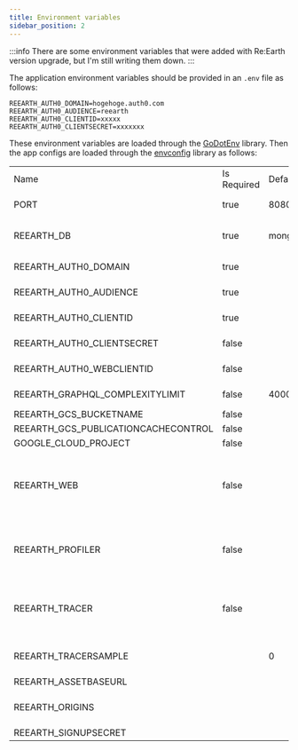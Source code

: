 ```yaml
---
title: Environment variables
sidebar_position: 2
---
```


:::info
There are some environment variables that were added with Re:Earth version upgrade, but I'm still writing them down.
:::

The application environment variables should be provided in an `.env` file as follows:

```plain title=".env"
REEARTH_AUTH0_DOMAIN=hogehoge.auth0.com
REEARTH_AUTH0_AUDIENCE=reearth
REEARTH_AUTH0_CLIENTID=xxxxx
REEARTH_AUTH0_CLIENTSECRET=xxxxxxx
```

These environment variables are loaded through the [GoDotEnv](https://github.com/joho/godotenv) library. Then the app configs are loaded through the [envconfig](https://github.com/kelseyhightower/envconfig) library as follows:

|||||
|---|---|---|---|
|Name|Is Required|Default Value|Description|
|PORT|true|8080|int to configure server port|
|REEARTH_DB|true|mongodb://localhost|string to declare database connection string|
|REEARTH_AUTH0_DOMAIN|true||Auth config for more details: Link|
|REEARTH_AUTH0_AUDIENCE|true||Auth config for more details: Link|
|REEARTH_AUTH0_CLIENTID|true||Auth config for more details: Link|
|REEARTH_AUTH0_CLIENTSECRET|false||Auth config for more details: Link|
|REEARTH_AUTH0_WEBCLIENTID|false||Auth config for more details: Link|
|REEARTH_GRAPHQL_COMPLEXITYLIMIT|false|4000|Set complexity limit for graphql: Link|
|REEARTH_GCS_BUCKETNAME|false|||
|REEARTH_GCS_PUBLICATIONCACHECONTROL|false|||
|GOOGLE_CLOUD_PROJECT|false|||
|REEARTH_WEB|false||A map and will be injected and exposed as /reearth_config.json for more details see FE section.|
|REEARTH_PROFILER|false||string to select profiler type, for now the only supported type is gcp|
|REEARTH_TRACER|false||string to select tracer type, for now the supported types are gcp , jaeger|
|REEARTH_TRACERSAMPLE||0|float64 sample fraction for cloud tracer|
|REEARTH_ASSETBASEURL|||string|
|REEARTH_ORIGINS|||[]string comma separated values of allowed origins|
|REEARTH_SIGNUPSECRET|||string|
